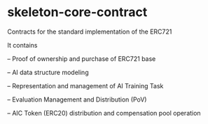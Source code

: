 # skeleton-core-contract

Contracts for the standard implementation of the ERC721


It contains

–       Proof of ownership and purchase of ERC721 base

–       AI data structure modeling

–       Representation and management of AI Training Task

–       Evaluation Management and Distribution (PoV)

–       AIC Token (ERC20) distribution and compensation pool operation


